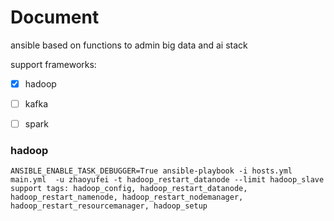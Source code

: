 # Document

ansible based on functions to admin big data and ai stack

support frameworks:
- [x] hadoop
- [ ] kafka
- [ ] spark



### hadoop
```
ANSIBLE_ENABLE_TASK_DEBUGGER=True ansible-playbook -i hosts.yml main.yml  -u zhaoyufei -t hadoop_restart_datanode --limit hadoop_slave
support tags: hadoop_config, hadoop_restart_datanode, hadoop_restart_namenode, hadoop_restart_nodemanager, hadoop_restart_resourcemanager, hadoop_setup

```

       



